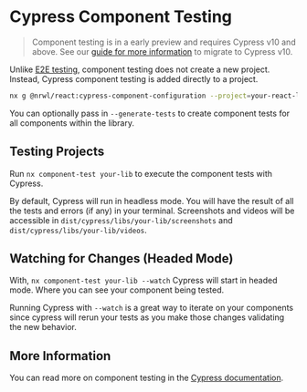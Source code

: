 # Cypress Component Testing

> Component testing is in a early preview and requires Cypress v10 and above.
> See our [guide for more information](/cypress/cypress-v10-migration) to migrate to Cypress v10.

Unlike [E2E testing](/packages/cypress), component testing does not create a new project. Instead, Cypress component testing is added
directly to a project.

```bash
nx g @nrwl/react:cypress-component-configuration --project=your-react-lib
```

You can optionally pass in `--generate-tests` to create component tests for all components within the library.

## Testing Projects

Run `nx component-test your-lib` to execute the component tests with Cypress.

By default, Cypress will run in headless mode. You will have the result of all the tests and errors (if any) in your
terminal. Screenshots and videos will be accessible in `dist/cypress/libs/your-lib/screenshots` and `dist/cypress/libs/your-lib/videos`.

## Watching for Changes (Headed Mode)

With, `nx component-test your-lib --watch` Cypress will start in headed mode. Where you can see your component being tested.

Running Cypress with `--watch` is a great way to iterate on your components since cypress will rerun your tests as you make those changes validating the new behavior.

## More Information

You can read more on component testing in the [Cypress documentation](https://docs.cypress.io/guides/component-testing/writing-your-first-component-test).
